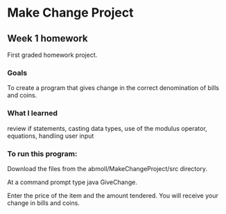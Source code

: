 # Make Change Project
## Week 1 homework

First graded homework project.

### Goals

To create a program that gives change in the correct denomination of bills and coins.

### What I learned

review if statements, casting data types, use of the modulus operator, equations, handling user input

### To run this program:

Download the files from the abmoll/MakeChangeProject/src directory.

At a command prompt type java GiveChange.  

Enter the price of the item and the amount tendered.  You will receive your change in bills and coins.
